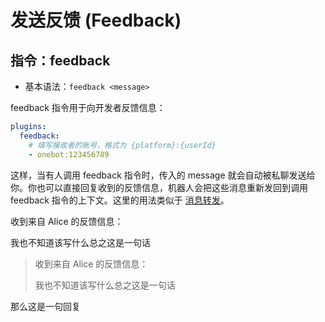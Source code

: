 # 发送反馈 (Feedback)

## 指令：feedback

- 基本语法：`feedback <message>`

feedback 指令用于向开发者反馈信息：

```yaml title=koishi.yml
plugins:
  feedback:
    # 填写接收者的账号，格式为 {platform}:{userId}
    - onebot:123456789
```

这样，当有人调用 feedback 指令时，传入的 message 就会自动被私聊发送给你。你也可以直接回复收到的反馈信息，机器人会把这些消息重新发回到调用 feedback 指令的上下文。这里的用法类似于 [消息转发](https://forward.koishi.chat)。

<chat-panel>
<chat-message nickname="Koishi">
<p>收到来自 Alice 的反馈信息：</p>
<p>我也不知道该写什么总之这是一句话</p>
</chat-message>
<chat-message nickname="Operator" color="#f4a460">
<blockquote>
<p>收到来自 Alice 的反馈信息：</p>
<p>我也不知道该写什么总之这是一句话</p>
</blockquote>
<p>那么这是一句回复</p>
</chat-message>
</chat-panel>
